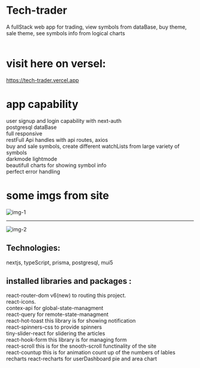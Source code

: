 # Tech-trader
A fullStack web app for trading, view symbols from dataBase, buy theme, sale theme, see symbols info from logical charts<br><br>
# visit here on versel: 
https://tech-trader.vercel.app <br>

# app capability
user signup and login capability with next-auth<br>
postgresql dataBase<br>
full responsive<br>
restFull Api handles with api routes, axios<br>
buy and sale symbols, create different watchLists from large variety of symbols<br>
darkmode lightmode<br>
beautifull charts for showing symbol info<br>
perfect error handling<br>


# some imgs from site
![img-1](https://github.com/Ashkan2003/react-WTech/assets/125794999/1f20f282-be58-45bf-9f66-42904c484061)<hr>
![img-2](https://github.com/Ashkan2003/react-WTech/assets/125794999/c47027d6-f04c-44ca-bb3c-e3164b7065c5)


## Technologies:
nextjs, typeScript, prisma, postgresql, mui5

## installed libraries and packages : 
 react-router-dom v6(new) to routing this project.<br />
 react-icons.<br />
 contex-api for global-state-managment<br />
 react-query for remote-state-managment<br />
 react-hot-toast this library is for showing notification<br />
 react-spinners-css to provide spinners<br />
 tiny-slider-react for slidering the articles<br />
 react-hook-form  this library is for managing form<br />
 react-scroll this is for the snooth-scroll functinality of the site<br />
 react-countup this is for animation count up of the numbers of lables<br />
 recharts react-recharts for userDashboard pie and area chart<br />

